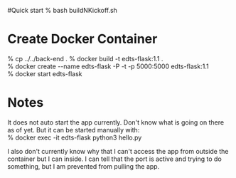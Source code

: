 #Quick start
% bash buildNKickoff.sh


# Create Docker Container
% cp ../../back-end .
% docker build -t edts-flask:1.1 .<br>
% docker create --name edts-flask -P -t -p 5000:5000 edts-flask:1.1<br>
% docker start edts-flask<br>


# Notes
It does not auto start the app currently.  Don't know what is going on there as of yet. But it can be started manually with:<br>
% docker exec -it edts-flask python3 hello.py<br>

I also don't currently know why that I can't access the app from outside the container but I can inside.  I can tell that the port is active and trying to do something, but I am prevented from pulling the app.
